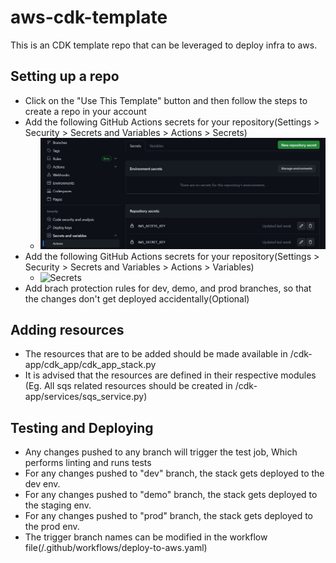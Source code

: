 # aws-cdk-template
This is an CDK template repo that can be leveraged to deploy infra to aws.

## Setting up a repo
- Click on the "Use This Template" button and then follow the steps to create a repo in your account
- Add the following GitHub Actions secrets for your repository(Settings > Security > Secrets and Variables > Actions > Secrets)
  - ![Secrets](.github/images/secrets.jpg)
- Add the following GitHub Actions secrets for your repository(Settings > Security > Secrets and Variables > Actions > Variables)
  - ![Secrets](.github/images/variable.jpg)
- Add brach protection rules for dev, demo, and prod branches, so that the changes don't get deployed accidentally(Optional)

## Adding resources
- The resources that are to be added should be made available in /cdk-app/cdk_app/cdk_app_stack.py
- It is advised that the resources are defined in their respective modules (Eg. All sqs related resources should be created in /cdk-app/services/sqs_service.py)

## Testing and Deploying
- Any changes pushed to any branch will trigger the test job, Which performs linting and runs tests
- For any changes pushed to "dev" branch, the stack gets deployed to the dev env.
- For any changes pushed to "demo" branch, the stack gets deployed to the staging env.
- For any changes pushed to "prod" branch, the stack gets deployed to the prod env.
- The trigger branch names can be modified in the workflow file(/.github/workflows/deploy-to-aws.yaml)
 
  

